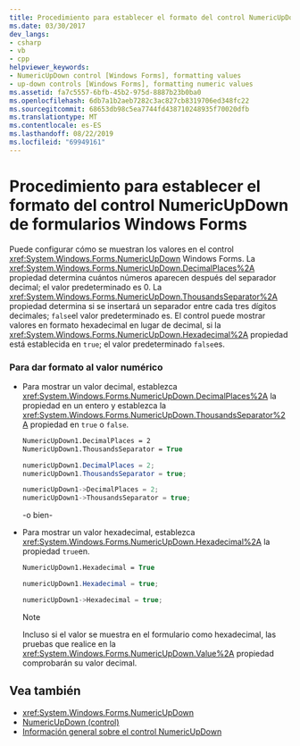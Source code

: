 ```yaml
---
title: Procedimiento para establecer el formato del control NumericUpDown de formularios Windows Forms
ms.date: 03/30/2017
dev_langs:
- csharp
- vb
- cpp
helpviewer_keywords:
- NumericUpDown control [Windows Forms], formatting values
- up-down controls [Windows Forms], formatting numeric values
ms.assetid: fa7c5557-6bfb-45b2-975d-8887b23b0ba0
ms.openlocfilehash: 6db7a1b2aeb7282c3ac827cb8319706ed348fc22
ms.sourcegitcommit: 68653db98c5ea7744fd438710248935f70020dfb
ms.translationtype: MT
ms.contentlocale: es-ES
ms.lasthandoff: 08/22/2019
ms.locfileid: "69949161"
---
```

# <a name="how-to-set-the-format-for-the-windows-forms-numericupdown-control"></a>Procedimiento para establecer el formato del control NumericUpDown de formularios Windows Forms
Puede configurar cómo se muestran los valores en el control <xref:System.Windows.Forms.NumericUpDown> Windows Forms. La <xref:System.Windows.Forms.NumericUpDown.DecimalPlaces%2A> propiedad determina cuántos números aparecen después del separador decimal; el valor predeterminado es 0. La <xref:System.Windows.Forms.NumericUpDown.ThousandsSeparator%2A> propiedad determina si se insertará un separador entre cada tres dígitos decimales; `false`el valor predeterminado es. El control puede mostrar valores en formato hexadecimal en lugar de decimal, si la <xref:System.Windows.Forms.NumericUpDown.Hexadecimal%2A> propiedad está establecida en `true`; el valor predeterminado `false`es.  
  
### <a name="to-format-the-numeric-value"></a>Para dar formato al valor numérico  
  
- Para mostrar un valor decimal, establezca <xref:System.Windows.Forms.NumericUpDown.DecimalPlaces%2A> la propiedad en un entero y establezca la <xref:System.Windows.Forms.NumericUpDown.ThousandsSeparator%2A> propiedad en `true` o `false`.  
  
    ```vb  
    NumericUpDown1.DecimalPlaces = 2  
    NumericUpDown1.ThousandsSeparator = True  
    ```  
  
    ```csharp  
    numericUpDown1.DecimalPlaces = 2;  
    numericUpDown1.ThousandsSeparator = true;  
    ```  
  
    ```cpp  
    numericUpDown1->DecimalPlaces = 2;  
    numericUpDown1->ThousandsSeparator = true;  
    ```  
  
     -o bien-  
  
- Para mostrar un valor hexadecimal, establezca <xref:System.Windows.Forms.NumericUpDown.Hexadecimal%2A> la propiedad `true`en.  
  
    ```vb  
    NumericUpDown1.Hexadecimal = True  
    ```  
  
    ```csharp  
    numericUpDown1.Hexadecimal = true;  
    ```  
  
    ```cpp  
    numericUpDown1->Hexadecimal = true;  
    ```  
  
    > [!NOTE]
    > Incluso si el valor se muestra en el formulario como hexadecimal, las pruebas que realice en la <xref:System.Windows.Forms.NumericUpDown.Value%2A> propiedad comprobarán su valor decimal.  
  
## <a name="see-also"></a>Vea también

- <xref:System.Windows.Forms.NumericUpDown>
- [NumericUpDown (control)](numericupdown-control-windows-forms.md)
- [Información general sobre el control NumericUpDown](numericupdown-control-overview-windows-forms.md)
